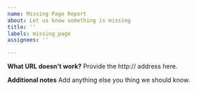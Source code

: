 ```yaml
---
name: Missing Page Report
about: Let us know something is missing
title: ''
labels: missing_page
assignees: ''

---
```


**What URL doesn't work?**
Provide the http:// address here.

**Additional notes**
Add anything else you thing we should know.
